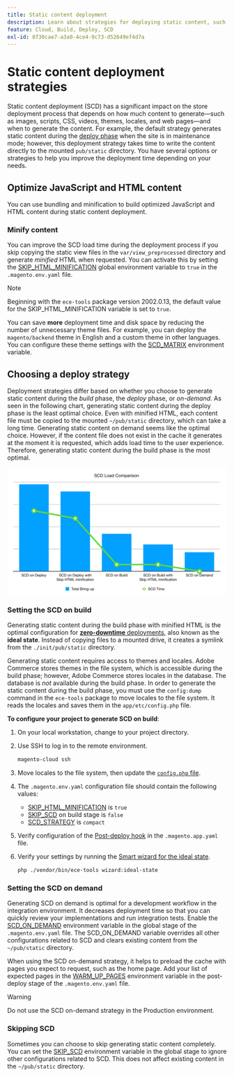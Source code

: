 ```yaml
---
title: Static content deployment
description: Learn about strategies for deploying static content, such as images, scripts, and CSS, on Adobe Commerce on cloud infrastructure projects.
feature: Cloud, Build, Deploy, SCD
exl-id: 8f30cae7-a3a0-4ce4-9c73-d52649ef4d7a
---
```

# Static content deployment strategies

Static content deployment (SCD) has a significant impact on the store deployment process that depends on how much content to generate—such as images, scripts, CSS, videos, themes, locales, and web pages—and when to generate the content. For example, the default strategy generates static content during the [deploy phase](process.md#deploy-phase-deploy-phase) when the site is in maintenance mode; however, this deployment strategy takes time to write the content directly to the mounted `pub/static` directory. You have several options or strategies to help you improve the deployment time depending on your needs.

## Optimize JavaScript and HTML content

You can use bundling and minification to build optimized JavaScript and HTML content during static content deployment.

### Minify content

You can improve the SCD load time during the deployment process if you skip copying the static view files in the `var/view_preprocessed` directory and generate _minified_ HTML when requested. You can activate this by setting the [SKIP_HTML_MINIFICATION](../environment/variables-global.md#skiphtmlminification) global environment variable to `true` in the `.magento.env.yaml` file.

>[!NOTE]
>
>Beginning with the `ece-tools` package version 2002.0.13, the default value for the SKIP_HTML_MINIFICATION variable is set to `true`.

You can save **more** deployment time and disk space by reducing the number of unnecessary theme files. For example, you can deploy the `magento/backend` theme in English and a custom theme in other languages. You can configure these theme settings with the [SCD_MATRIX](../environment/variables-deploy.md#scdmatrix) environment variable.

## Choosing a deploy strategy

Deployment strategies differ based on whether you choose to generate static content during the _build_ phase, the _deploy_ phase, or _on-demand_. As seen in the following chart, generating static content during the deploy phase is the least optimal choice. Even with minified HTML, each content file must be copied to the mounted `~/pub/static` directory, which can take a long time. Generating static content on demand seems like the optimal choice. However, if the content file does not exist in the cache it generates at the moment it is requested, which adds load time to the user experience. Therefore, generating static content during the build phase is the most optimal.

![SCD Load Comparison](../../assets/scd-load-times.png)

### Setting the SCD on build

Generating static content during the build phase with minified HTML is the optimal configuration for [**zero-downtime** deployments](reduce-downtime.md), also known as the **ideal state**. Instead of copying files to a mounted drive, it creates a symlink from the `./init/pub/static` directory.

Generating static content requires access to themes and locales. Adobe Commerce stores themes in the file system, which is accessible during the build phase; however, Adobe Commerce stores locales in the database. The database is _not_ available during the build phase. In order to generate the static content during the build phase, you must use the `config:dump` command in the `ece-tools` package to move locales to the file system. It reads the locales and saves them in the `app/etc/config.php` file.

**To configure your project to generate SCD on build**:

1. On your local workstation, change to your project directory.
1. Use SSH to log in to the remote environment.

   ```bash
   magento-cloud ssh
   ```

1. Move locales to the file system, then update the [`config.php` file](../development/commerce-version.md#create-a-configphp-file).

1. The `.magento.env.yaml` configuration file should contain the following values:

   -  [SKIP_HTML_MINIFICATION](../environment/variables-global.md#skip_html_minification) is `true`
   -  [SKIP_SCD](../environment/variables-build.md#skip_scd) on build stage is `false`
   -  [SCD_STRATEGY](../environment/variables-build.md#scd_strategy) is `compact`

1. Verify configuration of the [Post-deploy hook](../application/hooks-property.md) in the `.magento.app.yaml` file.

1. Verify your settings by running the [Smart wizard for the ideal state](smart-wizards.md).

   ```bash
   php ./vendor/bin/ece-tools wizard:ideal-state
   ```

### Setting the SCD on demand

Generating SCD on demand is optimal for a development workflow in the integration environment. It decreases deployment time so that you can quickly review your implementations and run integration tests. Enable the [SCD_ON_DEMAND](../environment/variables-global.md#scdondemand) environment variable in the global stage of the `.magento.env.yaml` file. The SCD_ON_DEMAND variable overrides all other configurations related to SCD and clears existing content from the `~/pub/static` directory.

When using the SCD on-demand strategy, it helps to preload the cache with pages you expect to request, such as the home page. Add your list of expected pages in the [WARM_UP_PAGES](../environment/variables-post-deploy.md#warmuppages) environment variable in the post-deploy stage of the `.magento.env.yaml` file.

>[!WARNING]
>
>Do not use the SCD on-demand strategy in the Production environment.

### Skipping SCD

Sometimes you can choose to skip generating static content completely. You can set the [SKIP_SCD](../environment/variables-build.md#skipscd) environment variable in the global stage to ignore other configurations related to SCD. This does not affect existing content in the `~/pub/static` directory.
